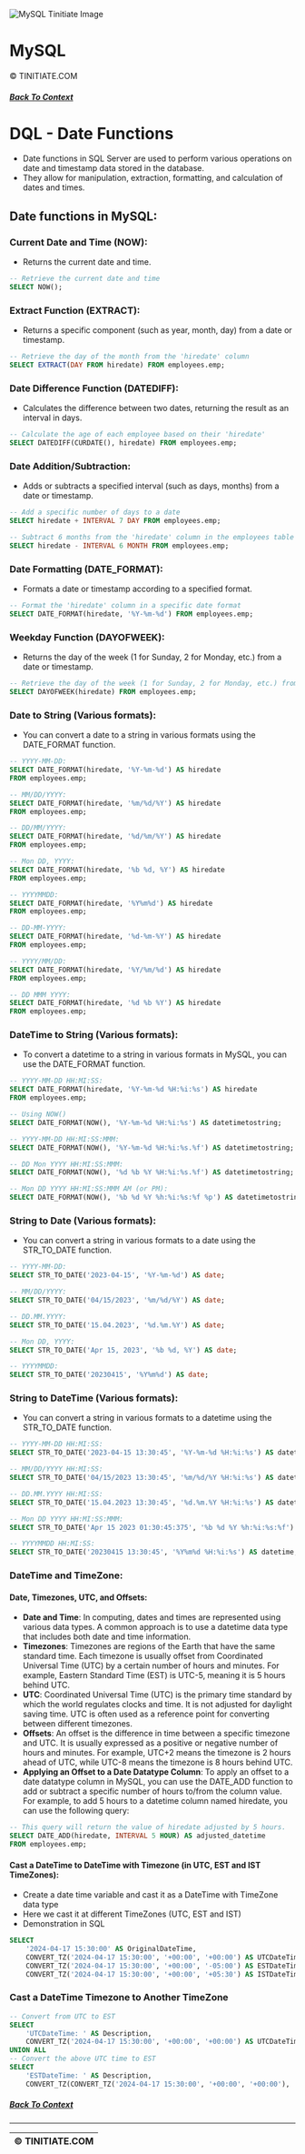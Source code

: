 ![MySQL Tinitiate Image](mysql_tinitiate.png)

# MySQL
&copy; TINITIATE.COM

##### [Back To Context](./README.md)

# DQL - Date Functions
* Date functions in SQL Server are used to perform various operations on date and timestamp data stored in the database.
* They allow for manipulation, extraction, formatting, and calculation of dates and times.

## Date functions in MySQL:
### Current Date and Time (NOW):
* Returns the current date and time.
```sql
-- Retrieve the current date and time
SELECT NOW();
```
### Extract Function (EXTRACT):
* Returns a specific component (such as year, month, day) from a date or timestamp.
```sql
-- Retrieve the day of the month from the 'hiredate' column
SELECT EXTRACT(DAY FROM hiredate) FROM employees.emp;
```
### Date Difference Function (DATEDIFF):
* Calculates the difference between two dates, returning the result as an interval in days.
```sql
-- Calculate the age of each employee based on their 'hiredate'
SELECT DATEDIFF(CURDATE(), hiredate) FROM employees.emp;
```
### Date Addition/Subtraction:
* Adds or subtracts a specified interval (such as days, months) from a date or timestamp.
```sql
-- Add a specific number of days to a date
SELECT hiredate + INTERVAL 7 DAY FROM employees.emp;

-- Subtract 6 months from the 'hiredate' column in the employees table
SELECT hiredate - INTERVAL 6 MONTH FROM employees.emp;
```
### Date Formatting (DATE_FORMAT):
* Formats a date or timestamp according to a specified format.
```sql
-- Format the 'hiredate' column in a specific date format
SELECT DATE_FORMAT(hiredate, '%Y-%m-%d') FROM employees.emp;
```
### Weekday Function (DAYOFWEEK):
* Returns the day of the week (1 for Sunday, 2 for Monday, etc.) from a date or timestamp.
```sql
-- Retrieve the day of the week (1 for Sunday, 2 for Monday, etc.) from the 'hiredate' column
SELECT DAYOFWEEK(hiredate) FROM employees.emp;
```
### Date to String (Various formats):
* You can convert a date to a string in various formats using the DATE_FORMAT function.
```sql
-- YYYY-MM-DD:
SELECT DATE_FORMAT(hiredate, '%Y-%m-%d') AS hiredate
FROM employees.emp;

-- MM/DD/YYYY:
SELECT DATE_FORMAT(hiredate, '%m/%d/%Y') AS hiredate
FROM employees.emp;

-- DD/MM/YYYY:
SELECT DATE_FORMAT(hiredate, '%d/%m/%Y') AS hiredate
FROM employees.emp;

-- Mon DD, YYYY:
SELECT DATE_FORMAT(hiredate, '%b %d, %Y') AS hiredate
FROM employees.emp;

-- YYYYMMDD:
SELECT DATE_FORMAT(hiredate, '%Y%m%d') AS hiredate
FROM employees.emp;

-- DD-MM-YYYY:
SELECT DATE_FORMAT(hiredate, '%d-%m-%Y') AS hiredate
FROM employees.emp;

-- YYYY/MM/DD:
SELECT DATE_FORMAT(hiredate, '%Y/%m/%d') AS hiredate
FROM employees.emp;

-- DD MMM YYYY:
SELECT DATE_FORMAT(hiredate, '%d %b %Y') AS hiredate
FROM employees.emp;
```
### DateTime to String (Various formats):
* To convert a datetime to a string in various formats in MySQL, you can use the DATE_FORMAT function.
```sql
-- YYYY-MM-DD HH:MI:SS:
SELECT DATE_FORMAT(hiredate, '%Y-%m-%d %H:%i:%s') AS hiredate
FROM employees.emp;

-- Using NOW()
SELECT DATE_FORMAT(NOW(), '%Y-%m-%d %H:%i:%s') AS datetimetostring;

-- YYYY-MM-DD HH:MI:SS:MMM:
SELECT DATE_FORMAT(NOW(), '%Y-%m-%d %H:%i:%s.%f') AS datetimetostring;

-- DD Mon YYYY HH:MI:SS:MMM:
SELECT DATE_FORMAT(NOW(), '%d %b %Y %H:%i:%s.%f') AS datetimetostring;

-- Mon DD YYYY HH:MI:SS:MMM AM (or PM):
SELECT DATE_FORMAT(NOW(), '%b %d %Y %h:%i:%s:%f %p') AS datetimetostring;
```
### String to Date (Various formats):
* You can convert a string in various formats to a date using the STR_TO_DATE function.
```sql
-- YYYY-MM-DD:
SELECT STR_TO_DATE('2023-04-15', '%Y-%m-%d') AS date;

-- MM/DD/YYYY:
SELECT STR_TO_DATE('04/15/2023', '%m/%d/%Y') AS date;

-- DD.MM.YYYY:
SELECT STR_TO_DATE('15.04.2023', '%d.%m.%Y') AS date;

-- Mon DD, YYYY:
SELECT STR_TO_DATE('Apr 15, 2023', '%b %d, %Y') AS date;

-- YYYYMMDD:
SELECT STR_TO_DATE('20230415', '%Y%m%d') AS date;
```
### String to DateTime (Various formats):
* You can convert a string in various formats to a datetime using the STR_TO_DATE function.
```sql
-- YYYY-MM-DD HH:MI:SS:
SELECT STR_TO_DATE('2023-04-15 13:30:45', '%Y-%m-%d %H:%i:%s') AS datetime;

-- MM/DD/YYYY HH:MI:SS:
SELECT STR_TO_DATE('04/15/2023 13:30:45', '%m/%d/%Y %H:%i:%s') AS datetime;

-- DD.MM.YYYY HH:MI:SS:
SELECT STR_TO_DATE('15.04.2023 13:30:45', '%d.%m.%Y %H:%i:%s') AS datetime;

-- Mon DD YYYY HH:MI:SS:MMM:
SELECT STR_TO_DATE('Apr 15 2023 01:30:45:375', '%b %d %Y %h:%i:%s:%f') AS datetime;

-- YYYYMMDD HH:MI:SS:
SELECT STR_TO_DATE('20230415 13:30:45', '%Y%m%d %H:%i:%s') AS datetime;
```
### DateTime and TimeZone:
#### Date, Timezones, UTC, and Offsets:
* **Date and Time**: In computing, dates and times are represented using various data types. A common approach is to use a datetime data type that includes both date and time information.
* **Timezones**: Timezones are regions of the Earth that have the same standard time. Each timezone is usually offset from Coordinated Universal Time (UTC) by a certain number of hours and minutes. For example, Eastern Standard Time (EST) is UTC-5, meaning it is 5 hours behind UTC.
* **UTC**: Coordinated Universal Time (UTC) is the primary time standard by which the world regulates clocks and time. It is not adjusted for daylight saving time. UTC is often used as a reference point for converting between different timezones.
* **Offsets**: An offset is the difference in time between a specific timezone and UTC. It is usually expressed as a positive or negative number of hours and minutes. For example, UTC+2 means the timezone is 2 hours ahead of UTC, while UTC-8 means the timezone is 8 hours behind UTC.
* **Applying an Offset to a Date Datatype Column**: To apply an offset to a date datatype column in MySQL, you can use the DATE_ADD function to add or subtract a specific number of hours to/from the column value. For example, to add 5 hours to a datetime column named hiredate, you can use the following query:
```sql
-- This query will return the value of hiredate adjusted by 5 hours. 
SELECT DATE_ADD(hiredate, INTERVAL 5 HOUR) AS adjusted_datetime
FROM employees.emp;
```
#### Cast a DateTime to DateTime with Timezone (in UTC, EST and IST TimeZones):
* Create a date time variable and cast it as a DateTime with TimeZone data type
* Here we cast it at different TimeZones (UTC, EST and IST)
* Demonstration in SQL
```sql
SELECT 
    '2024-04-17 15:30:00' AS OriginalDateTime,
    CONVERT_TZ('2024-04-17 15:30:00', '+00:00', '+00:00') AS UTCDateTime,
    CONVERT_TZ('2024-04-17 15:30:00', '+00:00', '-05:00') AS ESTDateTime,
    CONVERT_TZ('2024-04-17 15:30:00', '+00:00', '+05:30') AS ISTDateTime;
```
### Cast a DateTime Timezone to Another TimeZone
```sql
-- Convert from UTC to EST
SELECT 
    'UTCDateTime: ' AS Description, 
    CONVERT_TZ('2024-04-17 15:30:00', '+00:00', '+00:00') AS UTCDateTime 
UNION ALL
-- Convert the above UTC time to EST
SELECT 
    'ESTDateTime: ' AS Description, 
    CONVERT_TZ(CONVERT_TZ('2024-04-17 15:30:00', '+00:00', '+00:00'), '+00:00', '-05:00') AS ESTDateTime;
```

##### [Back To Context](./README.md)
***
| &copy; TINITIATE.COM |
|----------------------|